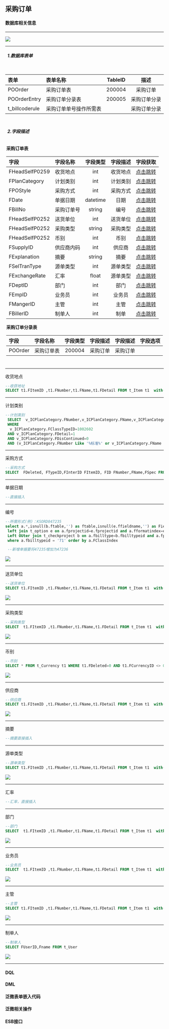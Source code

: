 ## 采购订单

#### 数据库相关信息

***
![](https://pictures.darkmoon.top/imgs/202306051341448.png)
***
##### &nbsp;&#09;1.数据库表单

<div style="width:auto;display:table;margin:0 auto;padding:10px 0;">

| 表单 | 表单名称 | TableID | 描述 |
| :-----| :----- | :----: | :----: |
| POOrder | 采购订单表 | 200004 |采购订单|
| POOrderEntry | 采购订单分录表 | 200005 |采购订单分录 |
| t_billcoderule | 采购订单单号操作所需表 |  |采购订单分录 |

</div>

##### &nbsp;&#09;2.字段描述

<div style="width:auto;display:table;margin:0 auto;padding:10px 0;">
<span><b>采购订单表</b></span>

| 字段 | 字段名称 | 字段类型 | 字段描述 | 字段获取 |
| :-----| :----- | :----: | :----: | :----: |
| FHeadSelfP0259 | 收货地点 | int |收货地点| [点击跳转](#jump1) |
| FPlanCategory | 计划类别 | int |计划类别| [点击跳转](#jump2) |
| FPOStyle |采购方式 | int |采购方式| [点击跳转](#jump3) |
| FDate | 单据日期 | datetime |日期| [点击跳转](#jump3) |
| FBillNo | 采购订单号 | string |编号| [点击跳转](#jump4) |
| FHeadSelfP0252 | 送货单位 | int |送货单位| [点击跳转](#jump5) |
| FHeadSelfP0252 | 采购类型 | string |采购类型| [点击跳转](#jump6) |
| FHeadSelfP0252 | 币别 | int |币别| [点击跳转](#jump7) |
| FSupplyID | 供应商内码  | int |供应商| [点击跳转](#jump8) |
| FExplanation | 摘要  | string |摘要| [点击跳转](#jump9) |
| FSelTranType | 源单类型 | int |源单类型| [点击跳转](#jump10) |
| FExchangeRate | 汇率 | float |源单类型| [点击跳转](#jump11) |
| FDeptID | 部门 | int |部门| [点击跳转](#jump12) |
| FEmpID | 业务员 | int |业务员| [点击跳转](#jump13) |
| FMangerID | 主管 | int |主管| [点击跳转](#jump14) |
| FBillerID | 制单人 | int |制单| [点击跳转](#jump15) |
<span><b>采购订单分录表</b></span>

| 字段 | 字段名称 | 字段类型 | 字段描述 | 字段描述 | 字段选项 |
| :-----| :----- | :----: | :----: | :----: | :----: |
| POOrder | 采购订单表 | 200004 |采购订单| 采购订单| |

</div>

***
<span id="jump1">收货地点</span>

```sql
--收获地址
SELECT t1.FItemID ,t1.FNumber,t1.FName,t1.FDetail FROM t_Item t1  with(index (uk_Item2)) WHERE FItemClassID = 3019 AND t1.FDetail=1  AND t1.FDeleteD=0  ORDER BY t1.FNumber
```
***
<span id="jump2">计划类别</span>

```sql
--计划类别
 SELECT  v_ICPlanCategory.FNumber,v_ICPlanCategory.FName,v_ICPlanCategory.FDetail FROM v_ICPlanCategory  INNER JOIN v_ICPlanCategoryEntry  ON v_ICPlanCategory.FID=v_ICPlanCategoryEntry.FID
 WHERE 
  v_ICPlanCategory.FClassTypeID=1002602
 AND v_ICPlanCategory.FDetail=1 
 AND v_ICPlanCategory.FDisContinued=0
 AND (v_ICPlanCategory.FNumber Like '%标准%' or v_ICPlanCategory.FName like '%标准%') and (v_ICPlanCategoryEntry.FPurchaseOrder = 1) Order by v_ICPlanCategory.FNumber
```
***
<span id="jump3">采购方式</span>

```sql
--采购方式
SELECT  FDeleted, FTypeID,FInterID FItemID, FID FNumber,FName,FSpec FROM t_SubMessage Where FInterID>0  AND FDeleted=0  And FTypeID=162 ORDER BY FID
```
***
<span id="jump4">单据日期</span>

```sql
--直接插入
```
***
<span id="jump5">编号</span>

```sql
--所需形式(例)：KSORD047235
select a.*,isnull(b.ftable,'') as ftable,isnull(e.ffieldname,'') as FieldName from t_billcoderule a
 left join t_option e on a.fprojectid=e.fprojectid and a.fformatindex=e.fid
 Left OUter join t_checkproject b on a.fbilltype=b.fbilltypeid and a.fprojectval=b.ffield
 where a.fbilltypeid = '71' order by a.FClassIndex

 --新增单据要将47235增加为47236

```
![](https://pictures.darkmoon.top/imgs/202306051413067.png)
***

<span id="jump6">送货单位</span>

```sql
--送货单位
SELECT t1.FItemID ,t1.FNumber,t1.FName,t1.FDetail FROM t_Item t1  with(index (uk_Item2)) LEFT JOIN t_Supplier x2 ON t1.FItemID = x2.FItemID  WHERE FItemClassID = 8 AND t1.FDetail=1  AND ((FStatus=(SELECT FInterID FROM t_SubMessage WHERE FID = 'ZT01'))) AND t1.FDeleteD=0  ORDER BY t1.FNumber
```
![](https://pictures.darkmoon.top/imgs/202306051418799.png)
***

<span id="jump7">采购类型</span>

```sql
--采购类型
SELECT  t1.FItemID ,t1.FNumber,t1.FName,t1.FDetail FROM t_Item t1  with(index (uk_Item2)) LEFT JOIN t_Item_3015 x2 ON t1.FItemID = x2.FItemID  WHERE FItemClassID = 3015 AND t1.FDetail=1  AND t1.FDeleteD=0  ORDER BY t1.FNumber
```
![](https://pictures.darkmoon.top/imgs/202306051424293.png)
***

<span id="jump8">币别</span>

```sql
--币别
SELECT * FROM t_Currency t1 WHERE t1.FDeleted=0 AND t1.FCurrencyID <> 0  ORDER BY t1.FCurrencyID
```
![](https://pictures.darkmoon.top/imgs/202306051426658.png)
***

<span id="jump9">供应商</span>

```sql
--供应商
SELECT t1.FItemID ,t1.FNumber,t1.FName,t1.FDetail FROM t_Item t1  with(index (uk_Item2)) LEFT JOIN t_Supplier x2 ON t1.FItemID = x2.FItemID  WHERE FItemClassID = 8 AND t1.FDetail=1  AND ((FStatus=(SELECT FInterID FROM t_SubMessage WHERE FID = 'ZT01'))) AND t1.FDeleteD=0  ORDER BY t1.FNumber
```
![](https://pictures.darkmoon.top/imgs/202306051430072.png)
***

<span id="jump10">摘要</span>

```sql
--摘要直接插入
```
***

<span id="jump11">源单类型</span>

```sql
--源单类型
SELECT t1.FItemID ,t1.FNumber,t1.FName,t1.FDetail FROM t_Item t1  with(index (uk_Item2)) LEFT JOIN t_Supplier x2 ON t1.FItemID = x2.FItemID  WHERE FItemClassID = 8 AND t1.FDetail=1  AND ((FStatus=(SELECT FInterID FROM t_SubMessage WHERE FID = 'ZT01'))) AND t1.FDeleteD=0  ORDER BY t1.FNumber
```
![](https://pictures.darkmoon.top/imgs/202306051430072.png)
***

<span id="jump12">汇率</span>

```sql
--汇率，直接插入
```
***

<span id="jump13">部门</span>

```sql
--部门
SELECT  t1.FItemID ,t1.FNumber,t1.FName,t1.FDetail FROM t_Item t1  with(index (uk_Item2)) LEFT JOIN t_Department x2 ON t1.FItemID = x2.FItemID  WHERE FItemClassID = 2 AND t1.FDetail=1  AND t1.FDeleteD=0  ORDER BY t1.FNumber
```
![](https://pictures.darkmoon.top/imgs/202306051520520.png)
***

<span id="jump14">业务员</span>

```sql
--业务员
SELECT  t1.FItemID ,t1.FNumber,t1.FName,t1.FDetail FROM t_Item t1  with(index (uk_Item2)) LEFT JOIN t_Emp x2 ON t1.FItemID = x2.FItemID  WHERE FItemClassID = 3 AND t1.FDetail=1  AND t1.FDeleteD=0  ORDER BY t1.FNumber
```
![](https://pictures.darkmoon.top/imgs/202306051522818.png)
***

<span id="jump15">主管</span>

```sql
--主管
SELECT t1.FItemID ,t1.FNumber,t1.FName,t1.FDetail FROM t_Item t1  with(index (uk_Item2)) LEFT JOIN t_Emp x2 ON t1.FItemID = x2.FItemID  WHERE FItemClassID = 3 AND t1.FDetail=1  AND t1.FDeleteD=0  ORDER BY t1.FNumber
```
![](https://pictures.darkmoon.top/imgs/202306051522818.png)
***

<span id="jump16">制单人</span>

```sql
--制单人
SELECT FUserID,Fname FROM t_User
```
![](https://pictures.darkmoon.top/imgs/202306051529626.png)
***
#### DQL

#### DML

#### 泛微表单嵌入代码

#### 泛微相关操作

#### ESB接口

